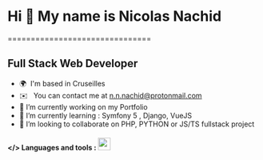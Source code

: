 # Hi 👋 My name is Nicolas Nachid
===============================

Full Stack Web Developer
------------------------

* 🌍  I'm based in Cruseilles
*  ✉️   You can contact me at [n.n.nachid@protonmail.com](mailto:n.n.nachid@protonmail.com)
* 🔭 I’m currently working on my Portfolio
* 🌱 I’m currently learning : Symfony 5 , Django, VueJS
* 👯 I’m looking to collaborate on PHP, PYTHON or JS/TS fullstack project
#### </> Languages and tools : <img width="25px" src="https://cdn.jsdelivr.net/gh/devicons/devicon/icons/docker/docker-plain-wordmark.svg" /> 
